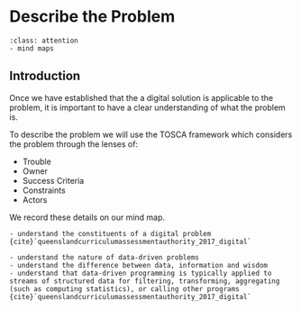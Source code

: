 # Describe the Problem
```{admonition} Tools used:
:class: attention
- mind maps
```
## Introduction
Once we have established that the a digital solution is applicable to the problem, it is important to have a clear understanding of what the problem is.

To describe the problem we will use the TOSCA framework which considers the problem through the lenses of:
- Trouble
- Owner
- Success Criteria
- Constraints
- Actors

We record these details on our mind map.

```{admonition} Unit 1 subject matter covered:
- understand the constituents of a digital problem
{cite}`queenslandcurriculumassessmentauthority_2017_digital`
```

```{admonition} Unit 2 subject matter covered:
- understand the nature of data-driven problems
- understand the difference between data, information and wisdom
- understand that data-driven programming is typically applied to streams of structured data for filtering, transforming, aggregating (such as computing statistics), or calling other programs
{cite}`queenslandcurriculumassessmentauthority_2017_digital`
```